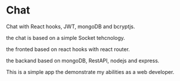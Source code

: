 # Chat
Chat with React hooks, JWT, mongoDB and bcryptjs.

the chat is based on a simple Socket tehcnology.

the fronted based on react hooks with react router.

the backand based on mongoDB, RestAPI, nodejs and express.

This is a simple app the demonstrate my abilities as a web developer. 
